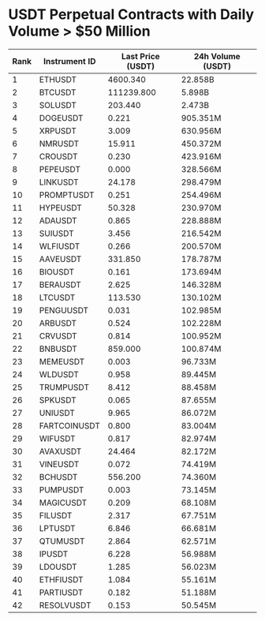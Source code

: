 # USDT Perpetual Contracts with Daily Volume > $50 Million

| Rank | Instrument ID | Last Price (USDT) | 24h Volume (USDT) |
|------|---------------|-------------------|-------------------|
| 1 | ETHUSDT | 4600.340 | 22.858B |
| 2 | BTCUSDT | 111239.800 | 5.898B |
| 3 | SOLUSDT | 203.440 | 2.473B |
| 4 | DOGEUSDT | 0.221 | 905.351M |
| 5 | XRPUSDT | 3.009 | 630.956M |
| 6 | NMRUSDT | 15.911 | 450.372M |
| 7 | CROUSDT | 0.230 | 423.916M |
| 8 | PEPEUSDT | 0.000 | 328.566M |
| 9 | LINKUSDT | 24.178 | 298.479M |
| 10 | PROMPTUSDT | 0.251 | 254.496M |
| 11 | HYPEUSDT | 50.328 | 230.970M |
| 12 | ADAUSDT | 0.865 | 228.888M |
| 13 | SUIUSDT | 3.456 | 216.542M |
| 14 | WLFIUSDT | 0.266 | 200.570M |
| 15 | AAVEUSDT | 331.850 | 178.787M |
| 16 | BIOUSDT | 0.161 | 173.694M |
| 17 | BERAUSDT | 2.625 | 146.328M |
| 18 | LTCUSDT | 113.530 | 130.102M |
| 19 | PENGUUSDT | 0.031 | 102.985M |
| 20 | ARBUSDT | 0.524 | 102.228M |
| 21 | CRVUSDT | 0.814 | 100.952M |
| 22 | BNBUSDT | 859.000 | 100.874M |
| 23 | MEMEUSDT | 0.003 | 96.733M |
| 24 | WLDUSDT | 0.958 | 89.445M |
| 25 | TRUMPUSDT | 8.412 | 88.458M |
| 26 | SPKUSDT | 0.065 | 87.655M |
| 27 | UNIUSDT | 9.965 | 86.072M |
| 28 | FARTCOINUSDT | 0.800 | 83.004M |
| 29 | WIFUSDT | 0.817 | 82.974M |
| 30 | AVAXUSDT | 24.464 | 82.172M |
| 31 | VINEUSDT | 0.072 | 74.419M |
| 32 | BCHUSDT | 556.200 | 74.360M |
| 33 | PUMPUSDT | 0.003 | 73.145M |
| 34 | MAGICUSDT | 0.209 | 68.108M |
| 35 | FILUSDT | 2.317 | 67.751M |
| 36 | LPTUSDT | 6.846 | 66.681M |
| 37 | QTUMUSDT | 2.864 | 62.571M |
| 38 | IPUSDT | 6.228 | 56.988M |
| 39 | LDOUSDT | 1.285 | 56.023M |
| 40 | ETHFIUSDT | 1.084 | 55.161M |
| 41 | PARTIUSDT | 0.182 | 51.188M |
| 42 | RESOLVUSDT | 0.153 | 50.545M |
